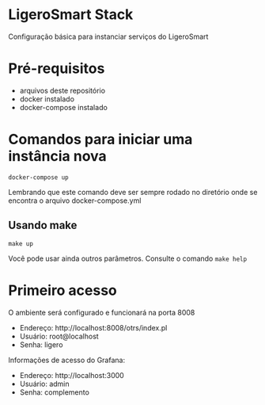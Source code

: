 # LigeroSmart Stack

Configuração básica para instanciar serviços do LigeroSmart

# Pré-requisitos

* arquivos deste repositório
* docker instalado
* docker-compose instalado

# Comandos para iniciar uma instância nova
```
docker-compose up
```
Lembrando que este comando deve ser sempre rodado no diretório onde se encontra o arquivo docker-compose.yml

## Usando make
```
make up
```
Você pode usar ainda outros parâmetros. Consulte o comando `make help`


# Primeiro acesso

O ambiente será configurado e funcionará na porta 8008
* Endereço: http://localhost:8008/otrs/index.pl
* Usuário: root@localhost
* Senha: ligero

Informações de acesso do Grafana:
* Endereço: http://localhost:3000
* Usuário: admin
* Senha: complemento

